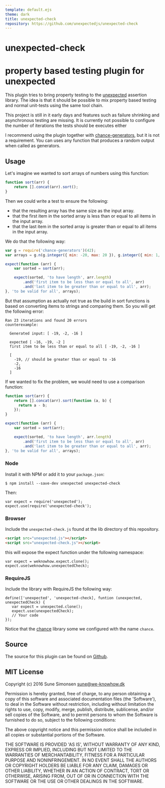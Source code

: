 ```yaml
---
template: default.ejs
theme: dark
title: unexpected-check
repository: https://github.com/unexpectedjs/unexpected-check
---
```


# unexpected-check
# property based testing plugin for unexpected

This plugin tries to bring property testing to the
[unexpected](http://unexpected.js.org) assertion library. The idea is that it
should be possible to mix property based testing and normal unit-tests using the
same tool chain.

This project is still in it early days and features such as failure shrinking
and asynchronous testing are missing. It is currently not possible to configure
the number of iterations the tests should be executes either

I recommend using the plugin together with
[chance-generators](https://github.com/sunesimonsen/change-generators), but it
is not a requirement. You can uses any function that produces a random output
when called as generators.

## Usage

Let's imagine we wanted to sort arrays of numbers using this function:

```js
function sort(arr) {
    return [].concat(arr).sort();
}
```

Then we could write a test to ensure the following:

* that the resulting array has the same size as the input array.
* that the first item in the sorted array is less than or equal to all items in the input array.
* that the last item in the sorted array is greater than or equal to all items in the input array.

We do that the following way:

```js
var g = require('chance-generators')(42);
var arrays = g.n(g.integer({ min: -20, max: 20 }), g.integer({ min: 1, max: 20 }));

expect(function (arr) {
    var sorted = sort(arr);

    expect(sorted, 'to have length', arr.length)
        .and('first item to be less than or equal to all', arr)
        .and('last item to be greater than or equal to all', arr);
}, 'to be valid for all', arrays);
```

But that assumption as actually not true as the build in sort functions is based
on converting items to strings and comparing them. So you will get the following error:

```output
Ran 23 iterations and found 20 errors
counterexample:

  Generated input: [ -19, -2, -16 ]

  expected [ -16, -19, -2 ]
  first item to be less than or equal to all [ -19, -2, -16 ]

  [
    -19, // should be greater than or equal to -16
    -2,
    -16
  ]
```

If we wanted to fix the problem, we would need to use a comparison function:

```js
function sort(arr) {
    return [].concat(arr).sort(function (a, b) {
      return a - b;
    });
}
```

```js
expect(function (arr) {
    var sorted = sort(arr);

    expect(sorted, 'to have length', arr.length)
        .and('first item to be less than or equal to all', arr)
        .and('last item to be greater than or equal to all', arr);
}, 'to be valid for all', arrays);
```

### Node

Install it with NPM or add it to your `package.json`:

```
$ npm install --save-dev unexpected unexpected-check
```

Then:

```js#evaluate:false
var expect = require('unexpected');
expect.use(require('unexpected-check');
```

### Browser

Include the `unexpected-check.js` found at the lib directory of this
repository.

```html
<script src="unexpected.js"></script>
<script src="unexpected-check.js"></script>
```

this will expose the expect function under the following namespace:

```js#evaluate:false
var expect = weknowhow.expect.clone();
expect.use(weknowhow.unexpectedCheck);
```

### RequireJS

Include the library with RequireJS the following way:

```js#evaluate:false
define(['unexpected', 'unexpected-check], funtion (unexpected, unexpectedCheck) {
   var expect = unexpected.clone();
   expect.use(unexpectedCheck);
   // Your code
});
```

Notice that the [chance](www.chancejs.com) library some we configured with the
name `chance`.

## Source

The source for this plugin can be found on
[Github](https://github.com/unexpectedjs/unexpected-check).

## MIT License

Copyright (c) 2016 Sune Simonsen <sune@we-knowhow.dk>

Permission is hereby granted, free of charge, to any person obtaining
a copy of this software and associated documentation files (the
'Software'), to deal in the Software without restriction, including
without limitation the rights to use, copy, modify, merge, publish,
distribute, sublicense, and/or sell copies of the Software, and to
permit persons to whom the Software is furnished to do so, subject to
the following conditions:

The above copyright notice and this permission notice shall be
included in all copies or substantial portions of the Software.

THE SOFTWARE IS PROVIDED 'AS IS', WITHOUT WARRANTY OF ANY KIND,
EXPRESS OR IMPLIED, INCLUDING BUT NOT LIMITED TO THE WARRANTIES OF
MERCHANTABILITY, FITNESS FOR A PARTICULAR PURPOSE AND
NONINFRINGEMENT. IN NO EVENT SHALL THE AUTHORS OR COPYRIGHT HOLDERS BE
LIABLE FOR ANY CLAIM, DAMAGES OR OTHER LIABILITY, WHETHER IN AN ACTION
OF CONTRACT, TORT OR OTHERWISE, ARISING FROM, OUT OF OR IN CONNECTION
WITH THE SOFTWARE OR THE USE OR OTHER DEALINGS IN THE SOFTWARE.
